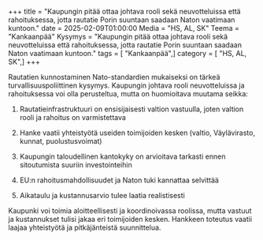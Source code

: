 +++
title = "Kaupungin pitää ottaa johtava rooli sekä neuvotteluissa että rahoituksessa, jotta rautatie Porin suuntaan saadaan Naton vaatimaan kuntoon."
date = 2025-02-09T01:00:00
Media = "HS, AL, SK"
Teema = "Kankaanpää"
Kysymys = "Kaupungin pitää ottaa johtava rooli sekä neuvotteluissa että rahoituksessa, jotta rautatie Porin suuntaan saadaan Naton vaatimaan kuntoon."
tags = [ "Kankaanpää",]
category = [ "HS, AL, SK",]
+++

Rautatien kunnostaminen Nato-standardien mukaiseksi on tärkeä turvallisuuspoliittinen kysymys. Kaupungin johtava rooli neuvotteluissa ja rahoituksessa voi olla perusteltua, mutta on huomioitava muutama seikka:

1. Rautatieinfrastruktuuri on ensisijaisesti valtion vastuulla, joten valtion rooli ja rahoitus on varmistettava

2. Hanke vaatii yhteistyötä useiden toimijoiden kesken (valtio, Väylävirasto, kunnat, puolustusvoimat)

3. Kaupungin taloudellinen kantokyky on arvioitava tarkasti ennen sitoutumista suuriin investointeihin

4. EU:n rahoitusmahdollisuudet ja Naton tuki kannattaa selvittää

5. Aikataulu ja kustannusarvio tulee laatia realistisesti

Kaupunki voi toimia aloitteellisesti ja koordinoivassa roolissa, mutta vastuut ja kustannukset tulisi jakaa eri toimijoiden kesken. Hankkeen toteutus vaatii laajaa yhteistyötä ja pitkäjänteistä suunnittelua.